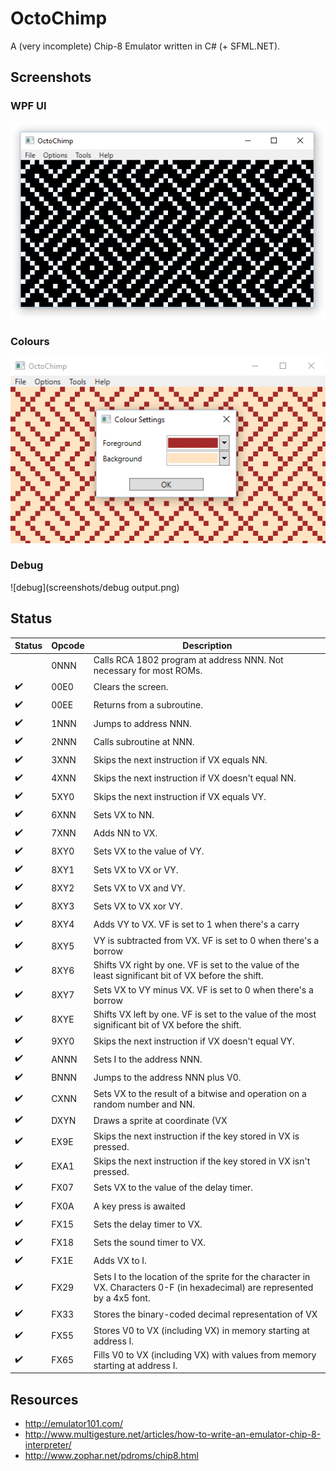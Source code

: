 # OctoChimp
A (very incomplete) Chip-8 Emulator written in C# (+ SFML.NET).

## Screenshots
### WPF UI
![maze](screenshots/maze.png)

### Colours
![maze](screenshots/colours.png)

### Debug
![debug](screenshots/debug output.png)

## Status
| Status | Opcode | Description                                                                                                                  |
|--------|--------|------------------------------------------------------------------------------------------------------------------------------|
|        | 0NNN   | Calls RCA 1802 program at address NNN. Not necessary for most ROMs.                                                          |
| ✔️      | 00E0   | Clears the screen.                                                                                                           |
| ✔️      | 00EE   | Returns from a subroutine.                                                                                                   |
| ✔️      | 1NNN   | Jumps to address NNN.                                                                                                        |
| ✔️      | 2NNN   | Calls subroutine at NNN.                                                                                                     |
| ✔️      | 3XNN   | Skips the next instruction if VX equals NN.                                                                                  |
| ✔️      | 4XNN   | Skips the next instruction if VX doesn't equal NN.                                                                           |
| ✔️      | 5XY0   | Skips the next instruction if VX equals VY.                                                                                  |
| ✔️      | 6XNN   | Sets VX to NN.                                                                                                               |
| ✔️      | 7XNN   | Adds NN to VX.                                                                                                               |
| ✔️      | 8XY0   | Sets VX to the value of VY.                                                                                                  |
| ✔️      | 8XY1   | Sets VX to VX or VY.                                                                                                         |
| ✔️      | 8XY2   | Sets VX to VX and VY.                                                                                                        |
| ✔️      | 8XY3   | Sets VX to VX xor VY.                                                                                                        |
| ✔️      | 8XY4   | Adds VY to VX. VF is set to 1 when there's a carry                                                                           |
| ✔️      | 8XY5   | VY is subtracted from VX. VF is set to 0 when there's a borrow                                                               |
| ✔️      | 8XY6   | Shifts VX right by one. VF is set to the value of the least significant bit of VX before the shift.                          |
| ✔️      | 8XY7   | Sets VX to VY minus VX. VF is set to 0 when there's a borrow                                                                 |
| ✔️      | 8XYE   | Shifts VX left by one. VF is set to the value of the most significant bit of VX before the shift.                            |
| ✔️      | 9XY0   | Skips the next instruction if VX doesn't equal VY.                                                                           |
| ✔️      | ANNN   | Sets I to the address NNN.                                                                                                   |
| ✔️      | BNNN   | Jumps to the address NNN plus V0.                                                                                            |
| ✔️      | CXNN   | Sets VX to the result of a bitwise and operation on a random number and NN.                                                  |
| ✔️      | DXYN   | Draws a sprite at coordinate (VX                                                                                             |
| ✔️      | EX9E   | Skips the next instruction if the key stored in VX is pressed.                                                               |
| ✔️      | EXA1   | Skips the next instruction if the key stored in VX isn't pressed.                                                            |
| ✔️      | FX07   | Sets VX to the value of the delay timer.                                                                                     |
| ✔️      | FX0A   | A key press is awaited                                                                                                       |
| ✔️      | FX15   | Sets the delay timer to VX.                                                                                                  |
| ✔️      | FX18   | Sets the sound timer to VX.                                                                                                  |
| ✔️      | FX1E   | Adds VX to I.                                                                                                                |
| ✔️      | FX29   | Sets I to the location of the sprite for the character in VX. Characters 0-F (in hexadecimal) are represented by a 4x5 font. |
| ✔️      | FX33   | Stores the binary-coded decimal representation of VX                                                                         |
| ✔️      | FX55   | Stores V0 to VX (including VX) in memory starting at address I.                                                              |
| ✔️      | FX65   | Fills V0 to VX (including VX) with values from memory starting at address I.                                                 |

## Resources
* http://emulator101.com/
* http://www.multigesture.net/articles/how-to-write-an-emulator-chip-8-interpreter/
* http://www.zophar.net/pdroms/chip8.html
